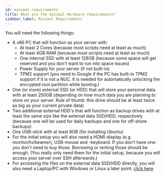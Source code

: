 ```yaml
---
id: minimal-requirements
title: What are the minimal Hardware requirements?
sidebar_label: Minimal Requirements
---
```


You will need the following things:

- A x86 PC that will function as your server with:
    - At least 2 Cores (because most scripts need at least as much)
    - At least 4GB RAM (because most scripts need at least as much)
    - One internal SSD with at least 128GB (because some space will get reserved and you don't want to run into space issues)
    - Power Supply for your server (if not built-in)
    - TPM2 support (you need to Google if the PC has built-in TPM2 support if it is not a NUC. It is needed for automatically unlocking the encrypted root partition while booting.)
- One (or more) external SSD (or HDD) that will store your personal data with at least 250GB (depending on how much data you are planning to store on your server. Rule of thumb: this drive should be at least twice as big as your current private data)
- Two additional external HDD's that will function as backup drives with at least the same size like the external data SSD/HDD, respectively (because one will be used for daily backups and one for off-shore backups)
- One USB-stick with at least 8GB (for installing Ubuntu)
- For the initial setup you will also need a HDMI-display (e.g. monitor/tv/beamer), USB-mouse and -keyboard. If you don't have one: you don't need to buy those. Borrowing or renting those should be enough. (You really only need them for the initial setup, because you will access your server over SSH afterwards.)
- For accessing the files on the external data SSD/HDD directly, you will also need a Laptop/PC with Windows or Linux a later point: [click here](./access-veracrypt)